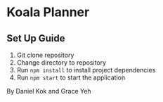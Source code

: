 # Koala Planner

## Set Up Guide

1. Git clone repository
2. Change directory to repository
3. Run `npm install` to install project dependencies
4. Run `npm start` to start the application

By Daniel Kok and Grace Yeh
